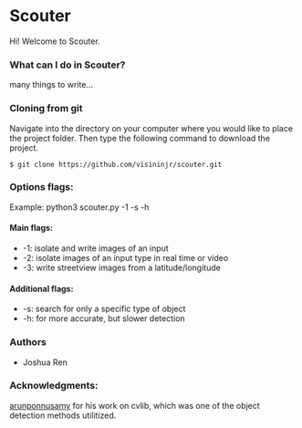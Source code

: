 # Scouter
Hi! Welcome to Scouter.

### What can I do in Scouter?
many things to write...

### Cloning from git
Navigate into the directory on your computer where you would like to place the project folder. Then type the following command to download the project.

```
$ git clone https://github.com/visininjr/scouter.git
```

### Options flags:
Example: python3 scouter.py -1 -s -h
#### Main flags:
  * -1: isolate and write images of an input
  * -2: isolate images of an input type in real time or video
  * -3: write streetview images from a latitude/longitude
#### Additional flags:
  * -s: search for only a specific type of object
  * -h: for more accurate, but slower detection

### Authors
* Joshua Ren

### Acknowledgments:
[arunponnusamy](https://github.com/arunponnusamy/cvlib) for his work on cvlib, which was one of the object detection methods utilitized.
